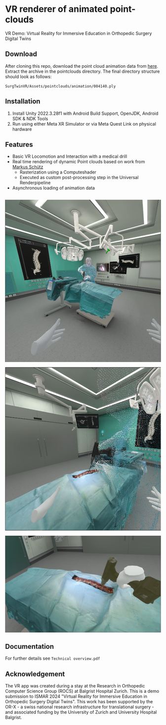 # VR renderer of animated point-clouds
VR Demo: Virtual Reality for Immersive Education in Orthopedic Surgery Digital Twins

## Download
After cloning this repo, download the point cloud animation data from [here](https://polybox.ethz.ch/index.php/s/J3afMWTWKIrkXIr).
Extract the archive in the pointclouds directory. The final directory structure should look as follows:
```
SurgTwinVR/Assets/pointclouds/animation/004140.ply
```


## Installation
1. Install Unity 2022.3.28f1 with Android Build Support, OpenJDK, Android SDK & NDK Tools
2. Run using either Meta XR Simulator or via Meta Quest Link on physical hardware

## Features
- Basic VR Locomotion and Interaction with a medical drill
- Real time rendering of dynamic Point clouds based on work from [Markus Schütz](https://arxiv.org/abs/2104.07526)
  - Rasterization using a Computeshader
  - Executed as custom post-processing step in the Universal Renderpipeline
- Asynchronous loading of animation data

##
<p align="center">
  <img src="https://github.com/Klark007/SurgTwinVR/blob/main/media/Distant%20Sim.png" />
</p>
<p align="center">
  <img src="https://github.com/Klark007/SurgTwinVR/blob/main/media/Assistant%20Sim.png" />
</p>
<p align="center">
  <img src="https://github.com/Klark007/SurgTwinVR/blob/main/media/User%20Real.png" />
</p>


## Documentation
For further details see `Technical overview.pdf`

## Acknowledgement
The VR app was created during a stay at the Research in Orthopedic Computer Science Group (ROCS) at Balgrist Hospital Zurich. This is a demo submission to ISMAR 2024 "Virtual Reality for Immersive Education in Orthopedic Surgery Digital
Twins". This work has been supported by the OR-X - a swiss national research infrastructure for translational surgery - and associated funding by the University of Zurich and University Hospital Balgrist.

